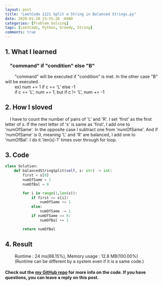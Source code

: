 ```yaml
---
layout: post
title: "LeetCode 1221 Split a String in Balanced Strings.py"
date: 2020-01-20 23:55:28 -0400
categories: [Problem Solving]
tags: [LeetCode, Python, Greedy, String]
comments: true
---
```


## 1. What I learned
### &nbsp;&nbsp;&nbsp;&nbsp;"command" if "condition" else "B"
&nbsp;&nbsp;&nbsp;&nbsp;&nbsp;&nbsp;&nbsp;&nbsp;"command" will be executed if "condition" is met. In the other case "B" will be executed.  
&nbsp;&nbsp;&nbsp;&nbsp;&nbsp;&nbsp;&nbsp;&nbsp;ex) num += 1 if c == 'L' else -1  
&nbsp;&nbsp;&nbsp;&nbsp;&nbsp;&nbsp;&nbsp;&nbsp;if c == 'L', num += 1, but if c != 'L', num += -1

## 2. How I sloved
&nbsp;&nbsp;&nbsp;&nbsp;I have to count the number of pairs of 'L' and 'R'.
I set 'first' as the first letter of s.
If the next letter of 's' is same as 'first', I add one to 'numOfSame'.
In the opposite case I subtract one from 'numOfSame'.
And if 'numOfSame' is 0, meaning 'L' and 'R' are balanced, I add one to 'numOfBal'.
I do it 'len(s)-1' times over through for loop.

## 3. Code
```python
class Solution:
    def balancedStringSplit(self, s: str) -> int:
        first = s[0]
        numOfSame = 1
        numOfBal = 0

        for i in range(1,len(s)):
            if first == s[i]:
                numOfSame += 1
            else:
                numOfSame -= 1
            if numOfSame == 0:
                numOfBal += 1

        return numOfBal
```

## 4. Result
&nbsp;&nbsp;&nbsp;&nbsp;&nbsp;&nbsp;&nbsp;&nbsp;Runtime : 24 ms(88.15%), Memory usage : 12.8 MB(100.00%)  
&nbsp;&nbsp;&nbsp;&nbsp;&nbsp;&nbsp;&nbsp;&nbsp;(Runtime can be different by a system even if it is a same code.)

#### Check out the [my GitHub repo][hyuk-gh] for more info on the code. If you have questions, you can leave a reply on this post.

[hyuk-gh]:   https://github.com/dlgur1994/StudyAlgorithms/tree/master/leetcode
